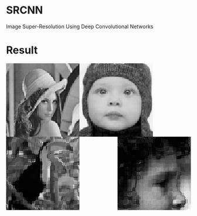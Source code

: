 # SRCNN
Image Super-Resolution Using Deep Convolutional Networks

# Result
<img src="https://github.com/ch135/SRCNN/blob/master/sample/text_image.png" width="200" height="200" alt="结果" align="left"/>
<img src="https://github.com/ch135/SRCNN/blob/master/sample/text_image0.png" width="200" height="200" alt="结果" align="left"/>
<img src="https://github.com/ch135/SRCNN/blob/master/sample/text_image1.png" width="200" height="200" alt="结果" align="left"/>
<img src="https://github.com/ch135/SRCNN/blob/master/sample/text_image3.png" width="200" height="200" alt="结果" align="right"/>
